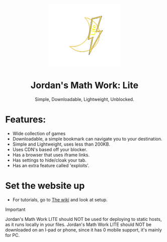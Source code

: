<p align="center"><img src="https://github.com/JustJxrdanWasDefinetlyTaken/jmw-offline/blob/main/assets/logo.png?raw=true" height="200">
</p>
<h1 align="center">Jordan's Math Work: Lite</h1>
<p align="center">Simple, Downloadable, Lightweight, Unblocked.</p>

# Features:
- Wide collection of games
- Downloadable, a simple bookmark can navigate you to your destination.
- Simple and Lightweight, uses less than 200KB.
- Uses CDN's based off your blocker.
- Has a browser that uses iframe links.
- Has settings to hide/cloak your tab.
- Has an extra feature called 'exploits'.

# Set the website up
- For tutorials, go to <a href="https://github.com/JustJxrdanWasDefinetlyTaken/jmw-offline/wiki/How-to-install-JMW-Lite">The wiki</a> and look at setup.

> [!IMPORTANT]  
> Jordan's Math Work LITE should NOT be used for deploying to static hosts, as it runs locally in your files.
> Jordan's Math Work LITE should NOT be downloaded on an I-pad or phone, since it has 0 mobile support, it's mainly for PC.
